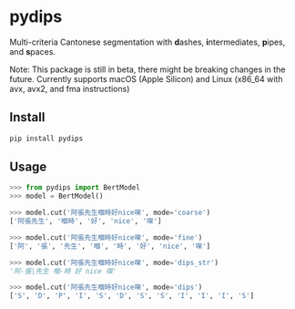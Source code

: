 # pydips

Multi-criteria Cantonese segmentation with **d**ashes, **i**ntermediates, **p**ipes, and **s**paces.

Note: This package is still in beta, there might be breaking changes in the future.
Currently supports macOS (Apple Silicon) and Linux (x86_64 with avx, avx2, and fma instructions)

## Install

```sh
pip install pydips
```

## Usage

```python
>>> from pydips import BertModel
>>> model = BertModel()

>>> model.cut('阿張先生嗰時好nice㗎', mode='coarse')
['阿張先生', '嗰時', '好', 'nice', '㗎']

>>> model.cut('阿張先生嗰時好nice㗎', mode='fine')
['阿', '張', '先生', '嗰', '時', '好', 'nice', '㗎']

>>> model.cut('阿張先生嗰時好nice㗎', mode='dips_str')
'阿-張|先生 嗰-時 好 nice 㗎'

>>> model.cut('阿張先生嗰時好nice㗎', mode='dips')
['S', 'D', 'P', 'I', 'S', 'D', 'S', 'S', 'I', 'I', 'I', 'S']
```
